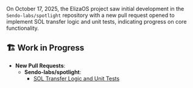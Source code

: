 On October 17, 2025, the ElizaOS project saw initial development in the `Sendo-labs/spotlight` repository with a new pull request opened to implement SOL transfer logic and unit tests, indicating progress on core functionality.

## 🏗️ Work in Progress
- **New Pull Requests**:
  - **Sendo-labs/spotlight**:
    - [SOL Transfer Logic and Unit Tests](https://github.com/Sendo-labs/spotlight/pull/1)